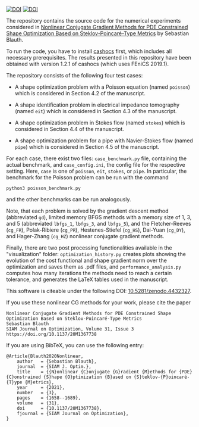 [![DOI](https://img.shields.io/badge/DOI-10.1137%2F20M1367738-blue)](https://doi.org/10.1137/20M1367738)
[![DOI](https://zenodo.org/badge/DOI/10.5281/zenodo.4432327.svg)](https://doi.org/10.5281/zenodo.4432327)




The repository contains the source code for the numerical experiments considered
in [Nonlinear Conjugate Gradient Methods for PDE Constrained Shape Optimization Based on Steklov-Poincaré-Type Metrics](https://doi.org/10.1137/20M1367738) by Sebastian Blauth.

To run the code, you have to install [cashocs](https://cashocs.readthedocs.io/)
first, which includes all necessary prerequisites. The results presented in this
repository have been obtained with version 1.2.1 of cashocs (which uses FEniCS 2019.1).

The repository consists of the following four test cases:

- A shape optimization problem with a Poisson equation (named `poisson`) which
is considered in Section 4.2 of the manuscript.

- A shape identification problem in electrical impedance tomography (named `eit`) which is considered in Section 4.3 of the manuscript.

- A shape optimization problem in Stokes flow (named `stokes`) which is considered
in Section 4.4 of the manuscript.

- A shape optimization problem for a pipe with Navier-Stokes flow (named `pipe`)
which is considered in Section 4.5 of the manuscript.

For each case, there exist two files: `case_benchmark.py` file, containing
the actual benchmark, and `case_config.ini`, the config file for the respective
setting. Here, `case` is one of `poisson`, `eit`, `stokes`, or `pipe`. In particular,
the benchmark for the Poisson problem can be run with the command

    python3 poisson_benchmark.py

and the other benchmarks can be run analogously.

Note, that each problem is solved by the gradient descent method (abbreviated `gd`), limited memory BFGS methods with a memory size of 1, 3, and 5 (abbreviated `lbfgs_1`, `lbfgs_3`, and `lbfgs_5`), and the Fletcher-Reeves (`cg_FR`), Polak-Ribiere (`cg_PR`),
Hestenes-Stiefel (`cg_HS`), Dai-Yuan (`cg_DY`), and Hager-Zhang (`cg_HZ`) nonlinear
conjugate gradient methods.

Finally, there are two post processing functionalities available in the "visualization"
folder: `optimization_history.py` creates plots showing the evolution of the cost functional and shape gradient norm over the optimization and saves them as .pdf files, and `performance_analysis.py` computes how many iterations the methods need to reach a certain tolerance, and generates the LaTeX tables used in the manuscript.

This software is citeable under the following DOI: [10.5281/zenodo.4432327](https://doi.org/10.5281/zenodo.4432327).

If you use these nonlinear CG methods for your work, please cite the paper

    Nonlinear Conjugate Gradient Methods for PDE Constrained Shape Optimization Based on Steklov-Poincaré-Type Metrics
    Sebastian Blauth
    SIAM Journal on Optimization, Volume 31, Issue 3
    https://doi.org/10.1137/20M1367738

If you are using BibTeX, you can use the following entry:

    @Article{Blauth2020Nonlinear,
        author   = {Sebastian Blauth},
        journal  = {SIAM J. Optim.},
        title    = {{N}onlinear {C}onjugate {G}radient {M}ethods for {PDE} {C}onstrained {S}hape {O}ptimization {B}ased on {S}teklov-{P}oincaré-{T}ype {M}etrics},
        year     = {2021},
        number   = {3},
        pages    = {1658--1689},
        volume   = {31},
        doi      = {10.1137/20M1367738},
        fjournal = {SIAM Journal on Optimization},
    }